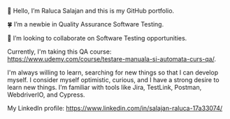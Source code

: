 :cherry_blossom: Hello, I’m Raluca Salajan and this is my GitHub portfolio.

:four_leaf_clover: I’m a newbie in Quality Assurance Software Testing.

 :seedling: I’m looking to collaborate on Software Testing opportunities.


Currently, I'm taking this QA course: https://www.udemy.com/course/testare-manuala-si-automata-curs-qa/.

I'm always willing to learn, searching for new things so that I can develop myself. 
I consider myself optimistic, curious, and I have a strong desire to learn new things.
I’m familiar with tools like Jira, TestLink, Postman, WebdriverIO, and Cypress. 

My LinkedIn profile: https://www.linkedin.com/in/salajan-raluca-17a33074/
